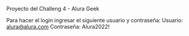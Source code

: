 Proyecto del Challeng 4 - Alura Geek

Para hacer el login ingresar el siguiente usuario y contraseña:
Usuario: alura@alura.com
Contraseña: Alura2022!
